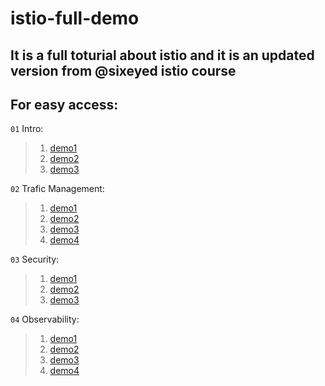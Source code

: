 # istio-full-demo
## It is a full toturial about istio and it is an updated version from @sixeyed istio course
## For easy access:
`01` Intro:
>1. [demo1](./01/demos/demo1/README.md)
>2. [demo2](./01/demos/demo2/README.md)
>3. [demo3](./01/demos/demo3/README.md)

`02` Trafic Management:
>1. [demo1](./02/demos/demo1/README.md)
>2. [demo2](./02/demos/demo2/README.md)
>3. [demo3](./02/demos/demo3/README.md)
>4. [demo4](./02/demos/demo4/README.md)

`03` Security:
>1. [demo1](./03/demos/demo1/README.md)
>2. [demo2](./03/demos/demo2/README.md)
>3. [demo3](./03/demos/demo3/README.md)

`04` Observability:
>1. [demo1](./04/demos/demo1/README.md)
>2. [demo2](./04/demos/demo2/README.md)
>3. [demo3](./04/demos/demo3/README.md)
>4. [demo4](./04/demos/demo4/README.md)
